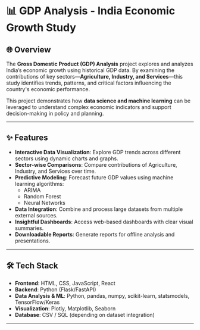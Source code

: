 # 📊 GDP Analysis - India Economic Growth Study

## 🌐 Overview
The **Gross Domestic Product (GDP) Analysis** project explores and analyzes India’s economic growth using historical GDP data. By examining the contributions of key sectors—**Agriculture, Industry, and Services**—this study identifies trends, patterns, and critical factors influencing the country's economic performance.

This project demonstrates how **data science and machine learning** can be leveraged to understand complex economic indicators and support decision-making in policy and planning.

---

## ✨ Features
- **Interactive Data Visualization**: Explore GDP trends across different sectors using dynamic charts and graphs.  
- **Sector-wise Comparisons**: Compare contributions of Agriculture, Industry, and Services over time.  
- **Predictive Modeling**: Forecast future GDP values using machine learning algorithms:  
  - ARIMA  
  - Random Forest  
  - Neural Networks  
- **Data Integration**: Combine and process large datasets from multiple external sources.  
- **Insightful Dashboards**: Access web-based dashboards with clear visual summaries.  
- **Downloadable Reports**: Generate reports for offline analysis and presentations.

---

## 🛠️ Tech Stack
- **Frontend**: HTML, CSS, JavaScript, React  
- **Backend**: Python (Flask/FastAPI)  
- **Data Analysis & ML**: Python, pandas, numpy, scikit-learn, statsmodels, TensorFlow/Keras  
- **Visualization**: Plotly, Matplotlib, Seaborn  
- **Database**: CSV / SQL (depending on dataset integration)  

---
